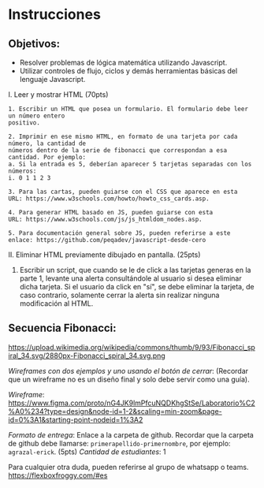 # Instrucciones
## Objetivos:
- Resolver problemas de lógica matemática utilizando Javascript.
- Utilizar controles de flujo, ciclos y demás herramientas básicas del lenguaje Javascript.

I. Leer y mostrar HTML (70pts)

    1. Escribir un HTML que posea un formulario. El formulario debe leer un número entero
    positivo.

    2. Imprimir en ese mismo HTML, en formato de una tarjeta por cada número, la cantidad de
    números dentro de la serie de fibonacci que correspondan a esa cantidad. Por ejemplo:
    a. Si la entrada es 5, deberían aparecer 5 tarjetas separadas con los números:
    i. 0 1 1 2 3

    3. Para las cartas, pueden guiarse con el CSS que aparece en esta
    URL: https://www.w3schools.com/howto/howto_css_cards.asp.

    4. Para generar HTML basado en JS, pueden guiarse con esta
    URL: https://www.w3schools.com/js/js_htmldom_nodes.asp.

    5. Para documentación general sobre JS, pueden referirse a este
    enlace: https://github.com/peqadev/javascript-desde-cero


II. Eliminar HTML previamente dibujado en pantalla. (25pts)
1. Escribir un script, que cuando se le de click a las tarjetas generas en la parte 1, levante una
alerta consultándole al usuario si desea eliminar dicha tarjeta. Si el usuario da click en "sí",
se debe eliminar la tarjeta, de caso contrario, solamente cerrar la alerta sin realizar
ninguna modificación al HTML.

## Secuencia Fibonacci:
https://upload.wikimedia.org/wikipedia/commons/thumb/9/93/Fibonacci_spiral_34.svg/2880px-Fibonacci_spiral_34.svg.png

*Wireframes con dos ejemplos y uno usando el botón de cerrar*: (Recordar que un wireframe
no es un diseño final y solo debe servir como una guía).

*Wireframe*: https://www.figma.com/proto/nG4JK9lmPfcuNQDKhgStSe/Laboratorio%C2%A0%234?type=design&node-id=1-2&scaling=min-zoom&page-id=0%3A1&starting-point-nodeid=1%3A2

*Formato de entrega*: Enlace a la carpeta de github. Recordar que la carpeta de github debe
llamarse: `primerapellido-primernombre`, por ejemplo: `agrazal-erick`. (5pts)
*Cantidad de estudiantes*: 1

Para cualquier otra duda, pueden referirse al grupo de whatsapp o teams.
https://flexboxfroggy.com/#es